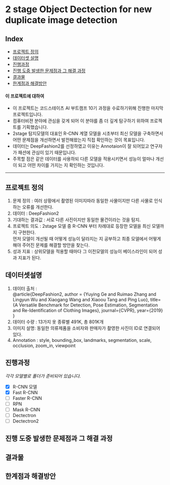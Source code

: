 # 2 stage Object Dectection for new duplicate image detection

## Index
  - [프로젝트 정의](#프로젝트정의) 
  - [데이터셋 설명](#데이터셋설명)
  - [진행과정](#진행과정)
  - [진행 도중 발생한 문제점과 그 해결 과정](#진행도중발생한문제점과그해결과정)
  - [결과물](#결과물)
  - [한계점과 해결방안](#한계점과해결방안)


#### 이 프로젝트에 대하여
<!--Wirte one paragraph of project description -->  
 - 이 프로젝트는 코드스테이츠 AI 부트캠프 10기 과정을 수료하기위해 진행한 마지막 프로젝트입니다.
 - 컴퓨터비젼 분야에 관심을 갖게 되어 이 분야를 좀 더 깊게 탐구하기 위하여 프로젝트를 기획했습니다.
 - 2stage 탐지모델의 대표인 R-CNN 계열 모델을 시초부터 최신 모델을 구축하면서 어떤 문제점을 개선하면서 발전해왔는지 직접 확인하는 것이 목표입니다.
 - 데이터는 DeepFashion2를 선정하였고 이유는 Annotaion이 잘 되어있고 연구자가 패션에 관심이 있기 때문입니다.
 - 주목할 점은 같은 데이터를 사용하되 다른 모델을 적용시키면서 성능이 얼마나 개선이 되고 어떤 차이를 가지는 지 확인하는 것입니다. 

*****

## 프로젝트 정의 
1. 문제 정의 : 여러 상황에서 촬영된 이미지따라 동일한 사물이지만 다른 사물로 인식하는 오류를 개선한다. 
2. 데이터 : DeepFashion2
3. 기대하는 결과값 : 서로 다른 사진이지만 동일한 물건이라는 것을 탐지.
4. 프로젝트 의도 : 2stage 모델 중 R-CNN 부터 차례대로 등장한 모델을 최신 모델까지 구현한다. </br> 
   먼저 모델이 개선될 때 어떻게 성능이 달라지는 지 공부하고 최종 모델에서 어떻게 해야 주어진 문제를 해결할 방안을 찾는다.
5. 성과 지표 : 상위모델을 적용할 때마다 그 이전모델의 성능이 베이스라인이 되어 성과 지표가 된다.


## 데이터셋설명 
1. 데이터 출처 : </br>
@article{DeepFashion2,
  author = {Yuying Ge and Ruimao Zhang and Lingyun Wu and Xiaogang Wang and Xiaoou Tang and Ping Luo},
  title={A Versatile Benchmark for Detection, Pose Estimation, Segmentation and Re-Identification of Clothing Images},
  journal={CVPR},
  year={2019}
}
2. 데이터 수량 : 13가지 옷 종류별 491K, 총 801K개
3. 이미지 설명: 동일한 의류제품을 소비자와 판매자가 촬영한 사진이 ID로 연결되어 있다.
4. Annotation : style, bounding_box, landmarks, segmentation, scale, occlusion, zoom_in, viewpoint 

## 진행과정
*각각 모델별로 폴더가 준비되어 있습니다.*
- [x] R-CNN 모델
- [x] Fast R-CNN
- [ ] Faster R-CNN
- [ ] RPN
- [ ] Mask R-CNN
- [ ] Dectectron
- [ ] Dectectron2

## 진행 도중 발생한 문제점과 그 해결 과정


## 결과물


## 한계점과 해결방안

